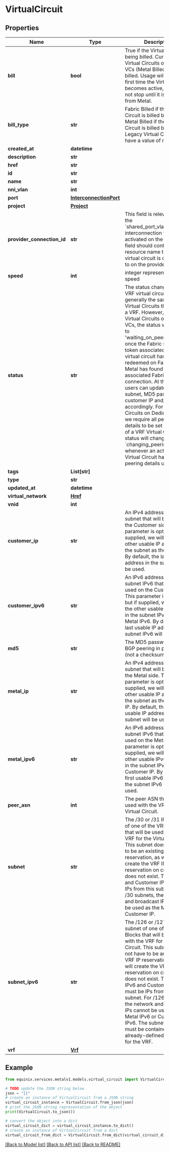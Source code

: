 # VirtualCircuit


## Properties

Name | Type | Description | Notes
------------ | ------------- | ------------- | -------------
**bill** | **bool** | True if the Virtual Circuit is being billed. Currently, only Virtual Circuits of Fabric VCs (Metal Billed) will be billed. Usage will start the first time the Virtual Circuit becomes active, and will not stop until it is deleted from Metal. | [optional] [default to False]
**bill_type** | **str** | Fabric Billed if the Virtual Circuit is billed by Fabric. Metal Billed if the Virtual Circuit is billed by Metal. Legacy Virtual Circuits will have a value of nil. | [optional] 
**created_at** | **datetime** |  | [optional] 
**description** | **str** |  | [optional] 
**href** | **str** |  | [optional] 
**id** | **str** |  | [optional] 
**name** | **str** |  | [optional] 
**nni_vlan** | **int** |  | [optional] 
**port** | [**InterconnectionPort**](InterconnectionPort.md) |  | [optional] 
**project** | [**Project**](Project.md) |  | [optional] 
**provider_connection_id** | **str** | This field is relevant if using the &#x60;shared_port_vlan_to_csp&#x60; interconnection type. Once activated on the CSP, this field should contain the resource name that the virtual circuit is connected to on the provider&#39;s end. | [optional] 
**speed** | **int** | integer representing bps speed | [optional] 
**status** | **str** | The status changes of a VRF virtual circuit are generally the same as Virtual Circuits that aren&#39;t in a VRF. However, for VRF Virtual Circuits on Fabric VCs, the status will change to &#39;waiting_on_peering_details&#39; once the Fabric service token associated with the virtual circuit has been redeemed on Fabric, and Metal has found the associated Fabric connection. At this point, users can update the subnet, MD5 password, customer IP and/or metal IP accordingly. For VRF Virtual Circuits on Dedicated Ports, we require all peering details to be set on creation of a VRF Virtual Circuit. The status will change to &#x60;changing_peering_details&#x60; whenever an active VRF Virtual Circuit has any of its peering details updated. | [optional] 
**tags** | **List[str]** |  | [optional] 
**type** | **str** |  | [optional] 
**updated_at** | **datetime** |  | [optional] 
**virtual_network** | [**Href**](Href.md) |  | [optional] 
**vnid** | **int** |  | [optional] 
**customer_ip** | **str** | An IPv4 address from the subnet that will be used on the Customer side. This parameter is optional, but if supplied, we will use the other usable IP address in the subnet as the Metal IP. By default, the last usable IP address in the subnet will be used. | [optional] 
**customer_ipv6** | **str** | An IPv6 address from the subnet IPv6 that will be used on the Customer side. This parameter is optional, but if supplied, we will use the other usable IP address in the subnet IPv6 as the Metal IPv6. By default, the last usable IP address in the subnet IPv6 will be used. | [optional] 
**md5** | **str** | The MD5 password for the BGP peering in plaintext (not a checksum). | [optional] 
**metal_ip** | **str** | An IPv4 address from the subnet that will be used on the Metal side. This parameter is optional, but if supplied, we will use the other usable IP address in the subnet as the Customer IP. By default, the first usable IP address in the subnet will be used. | [optional] 
**metal_ipv6** | **str** | An IPv6 address from the subnet IPv6 that will be used on the Metal side. This parameter is optional, but if supplied, we will use the other usable IPv6 address in the subnet IPv6 as the Customer IP. By default, the first usable IPv6 address in the subnet IPv6 will be used. | [optional] 
**peer_asn** | **int** | The peer ASN that will be used with the VRF on the Virtual Circuit. | [optional] 
**subnet** | **str** | The /30 or /31 IPv4 subnet of one of the VRF IP Blocks that will be used with the VRF for the Virtual Circuit. This subnet does not have to be an existing VRF IP reservation, as we will create the VRF IP reservation on creation if it does not exist. The Metal IP and Customer IP must be IPs from this subnet. For /30 subnets, the network and broadcast IPs cannot be used as the Metal or Customer IP. | [optional] 
**subnet_ipv6** | **str** | The /126 or /127 IPv6 subnet of one of the VRF IP Blocks that will be used with the VRF for the Virtual Circuit. This subnet does not have to be an existing VRF IP reservation, as we will create the VRF IP reservation on creation if it does not exist. The Metal IPv6 and Customer IPv6 must be IPs from this subnet. For /126 subnets, the network and broadcast IPs cannot be used as the Metal IPv6 or Customer IPv6. The subnet specified must be contained within an already-defined IP Range for the VRF. | [optional] 
**vrf** | [**Vrf**](Vrf.md) |  | 

## Example

```python
from equinix.services.metalv1.models.virtual_circuit import VirtualCircuit

# TODO update the JSON string below
json = "{}"
# create an instance of VirtualCircuit from a JSON string
virtual_circuit_instance = VirtualCircuit.from_json(json)
# print the JSON string representation of the object
print(VirtualCircuit.to_json())

# convert the object into a dict
virtual_circuit_dict = virtual_circuit_instance.to_dict()
# create an instance of VirtualCircuit from a dict
virtual_circuit_from_dict = VirtualCircuit.from_dict(virtual_circuit_dict)
```
[[Back to Model list]](../README.md#documentation-for-models) [[Back to API list]](../README.md#documentation-for-api-endpoints) [[Back to README]](../README.md)


